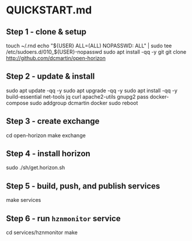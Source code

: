 # QUICKSTART.md

## Step 1 - clone & setup
touch ~/.rnd
echo "${USER} ALL=(ALL) NOPASSWD: ALL" | sudo tee /etc/sudoers.d/010_${USER}-nopasswd
sudo apt install -qq -y git 
git clone http://github.com/dcmartin/open-horizon

## Step 2 - update & install
sudo apt update -qq -y
sudo apt upgrade -qq -y
sudo apt install -qq -y build-essential net-tools jq curl apache2-utils gnupg2 pass docker-compose
sudo addgroup dcmartin docker
sudo reboot

## Step 3 - create exchange
cd open-horizon
make exchange

## Step 4 - install horizon
sudo ./sh/get.horizon.sh

## Step 5 - build, push, and publish services
make services

## Step 6 - run `hznmonitor` service
cd services/hznmonitor
make
